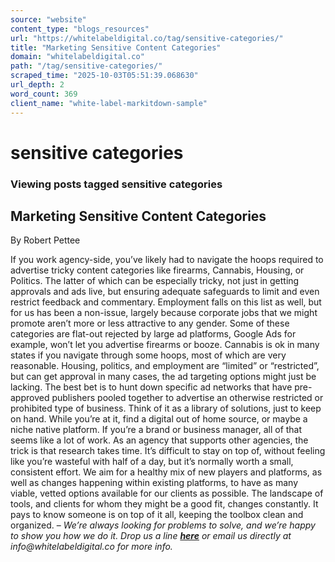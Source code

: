 ```yaml
---
source: "website"
content_type: "blogs_resources"
url: "https://whitelabeldigital.co/tag/sensitive-categories/"
title: "Marketing Sensitive Content Categories"
domain: "whitelabeldigital.co"
path: "/tag/sensitive-categories/"
scraped_time: "2025-10-03T05:51:39.068630"
url_depth: 2
word_count: 369
client_name: "white-label-markitdown-sample"
---
```


# sensitive categories

### Viewing posts tagged sensitive categories

## Marketing Sensitive Content Categories

By Robert Pettee

If you work agency-side, you’ve likely had to navigate the hoops required to advertise tricky content categories like firearms, Cannabis, Housing, or Politics. The latter of which can be especially tricky, not just in getting approvals and ads live, but ensuring adequate safeguards to limit and even restrict feedback and commentary. Employment falls on this list as well, but for us has been a non-issue, largely because corporate jobs that we might promote aren’t more or less attractive to any gender. Some of these categories are flat-out rejected by large ad platforms, Google Ads for example, won’t let you advertise firearms or booze. Cannabis is ok in many states if you navigate through some hoops, most of which are very reasonable. Housing, politics, and employment are “limited” or “restricted”, but can get approval in many cases, the ad targeting options might just be lacking. The best bet is to hunt down specific ad networks that have pre-approved publishers pooled together to advertise an otherwise restricted or prohibited type of business. Think of it as a library of solutions, just to keep on hand. While you’re at it, find a digital out of home source, or maybe a niche native platform. If you’re a brand or business manager, all of that seems like a lot of work. As an agency that supports other agencies, the trick is that research takes time. It’s difficult to stay on top of, without feeling like you’re wasteful with half of a day, but it’s normally worth a small, consistent effort. We aim for a healthy mix of new players and platforms, as well as changes happening within existing platforms, to have as many viable, vetted options available for our clients as possible. The landscape of tools, and clients for whom they might be a good fit, changes constantly. It pays to know someone is on top of it all, keeping the toolbox clean and organized. – _We’re always looking for problems to solve, and we’re happy to show you how we do it. Drop us a line [**here**](https://whitelabeldigital.co/contact/) or email us directly at _info@whitelabeldigital.co_ for more info._